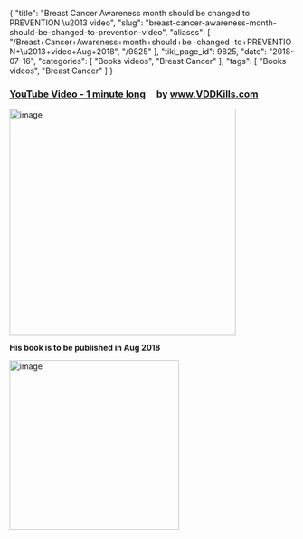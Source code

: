 {
    "title": "Breast Cancer Awareness month should be changed to PREVENTION \u2013 video",
    "slug": "breast-cancer-awareness-month-should-be-changed-to-prevention-video",
    "aliases": [
        "/Breast+Cancer+Awareness+month+should+be+changed+to+PREVENTION+\u2013+video+Aug+2018",
        "/9825"
    ],
    "tiki_page_id": 9825,
    "date": "2018-07-16",
    "categories": [
        "Books videos",
        "Breast Cancer"
    ],
    "tags": [
        "Books videos",
        "Breast Cancer"
    ]
}


### [YouTube Video - 1 minute long](https://www.youtube.com/watch?v=q8iZXVNsB2w&feature=youtu.be) &nbsp; &nbsp; by www.VDDKills.com

<img src="https://d378j1rmrlek7x.cloudfront.net/attachments/jpeg/bc-prevention-image.jpg" alt="image" width="400">

 **His book is to be published in Aug 2018** 

<img src="https://d378j1rmrlek7x.cloudfront.net/attachments/jpeg/vdd-book.jpg" alt="image" width="300">